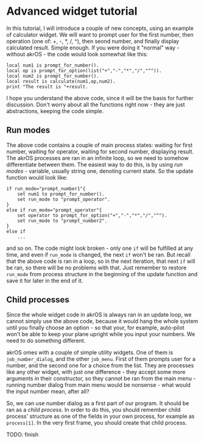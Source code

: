 # Advanced widget tutorial

In this tutorial, I will introduce a couple of new concepts, using an example of calculator widget. We will want
to prompt user for the first number, then operation (one of: +, -, *, /, ^), then seond number, and finally display
calculated result. Simple enough. If you were doing it "normal" way - without akrOS - the code would look somewhat
like this:
```
local num1 is prompt_for_number().
local op is prompt_for_option(list("+","-","*","/","^")).
local num2 is prompt_for_number().
local result is calculate(num1,op,num2).
print "The result is "+result.
```

I hope you understand the above code, since it will be the basis for further discussion. Don't worry about all the
functions right now - they are just abstractions, keeping the code simple.

## Run modes

The above code contains a couple of main process states: waiting for first number, waiting for operator, waiting
for second number, displaying result. The akrOS processes are ran in an infinite loop, so we need to somehow
differentiate between them. The easiest way to do this, is by using *run modes* - variable, usually string one,
denoting current state. So the update function would look like:
```
if run_mode="prompt_number1"{
	set num1 to prompt_for_number().
	set run_mode to "prompt_operator".
}
else if run_mode="prompt_operator"{
	set operator to prompt_for_option("+","-","*","/","^").
	set run_mode to "prompt_number2".
}
else if
	...
```
and so on. The code might look broken - only one `if` will be fulfilled at any time, and even if `run_mode` is
changed, the next `if` won't be ran. But recall that the above code is ran in a loop, so in the next iteration,
that next `if` will be ran, so there will be no problems with that. Just remember to restore `run_mode` from 
process structure in the beginning of the update function and save it for later in the end of it.

## Child processes

Since the whole widget code in akrOS is always ran in an update loop, we cannot simply use the above code, because
it would hang the whole system until you finally choose an option - so that your, for example, auto-pilot won't be
able to keep your plane upright while you input your numbers. We need to do something different.

akrOS omes with a couple of simple utility widgets. One of them is `job_number_dialog`, and the other `job_menu`.
First of them prompts user for a number, and the second one for a choice from the list. They are processes like
any other widget, with just one difference - they accept some more arguments in their constructor, so they
cannot be ran from the main menu - running number dialog from main menu would be nonsense - what would the input 
number mean, after all?

So, we can use number dialog as a first part of our program. It should be ran as a *child process*. In order
to do this, you should remember child process' structure as one of the fields in your own process, for example
as `process[1]`. In the very first frame, you should create that child process.

TODO: finish

